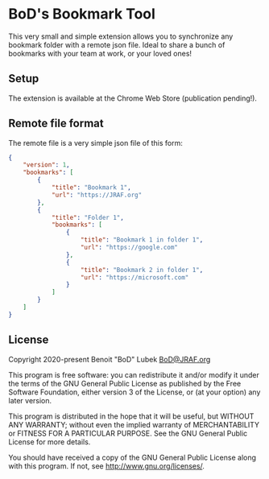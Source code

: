 # BoD's Bookmark Tool

This very small and simple extension allows you to synchronize any bookmark folder with a remote json file.  Ideal to share a bunch of bookmarks with your team at work, or your loved ones!

## Setup

The extension is available at the Chrome Web Store (publication pending!).

## Remote file format

The remote file is a very simple json file of this form:

```json
{
	"version": 1,
	"bookmarks": [
		{
			"title": "Bookmark 1",
			"url": "https://JRAF.org"
		},
		{
			"title": "Folder 1",
			"bookmarks": [
				{
					"title": "Bookmark 1 in folder 1",
					"url": "https://google.com"
				},
				{
                    "title": "Bookmark 2 in folder 1",
                    "url": "https://microsoft.com"
                }
			]
		}
	]
}
```

## License

Copyright 2020-present Benoit "BoD" Lubek <BoD@JRAF.org>

This program is free software: you can redistribute it and/or modify it under the terms of the GNU General Public License as published by the Free Software Foundation, either version 3 of the License, or (at your option) any later version.

This program is distributed in the hope that it will be useful, but WITHOUT ANY WARRANTY; without even the implied warranty of MERCHANTABILITY or FITNESS FOR A PARTICULAR PURPOSE. See the GNU General Public License for more details.

You should have received a copy of the GNU General Public License along with this program. If not, see http://www.gnu.org/licenses/.
